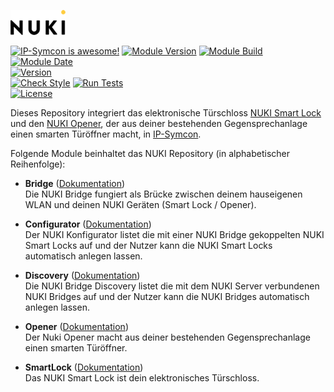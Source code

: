 [![Image](imgs/NUKI_Logo.png)](https://nuki.io/de/)  

[![IP-Symcon is awesome!](https://img.shields.io/badge/IP--Symcon-5.1-blue.svg)](https://www.symcon.de)
[![Module Version](https://img.shields.io/badge/Module_Version-1.09-blue.svg)]()
[![Module Build](https://img.shields.io/badge/Module_Build-1019-blue.svg)]()
[![Module Date](https://img.shields.io/badge/Module_Date-20210216-blue.svg)]()  
[![Version](https://img.shields.io/badge/NUKI_API_Version-1.12-yellow.svg)](https://developer.nuki.io/t/bridge-http-api/26)  
[![Check Style](https://github.com/ubittner/SymconNUKI/workflows/Check%20Style/badge.svg)](https://github.com/ubittner/SymconNUKI/actions)
[![Run Tests](https://github.com/ubittner/SymconNUKI/workflows/Run%20Tests/badge.svg)](https://github.com/ubittner/SymconNUKI/actions)  
[![License](https://img.shields.io/badge/License-CC%20BY--NC--SA%204.0-green.svg)](https://creativecommons.org/licenses/by-nc-sa/4.0/)

Dieses Repository integriert das elektronische Türschloss [NUKI Smart Lock](https://nuki.io/de/smart-lock/) und den [NUKI Opener](https://nuki.io/de/smart-lock/), der aus deiner bestehenden Gegensprechanlage einen smarten Türöffner macht, in [IP-Symcon](https://www.symcon.de).  

Folgende Module beinhaltet das NUKI Repository (in alphabetischer Reihenfolge):

- __Bridge__ ([Dokumentation](Bridge))  
	Die NUKI Bridge fungiert als Brücke zwischen deinem hauseigenen WLAN und deinen NUKI Geräten (Smart Lock / Opener).

- __Configurator__ ([Dokumentation](Configurator))  
	Der NUKI Konfigurator listet die mit einer NUKI Bridge gekoppelten NUKI Smart Locks auf und der Nutzer kann die NUKI Smart Locks automatisch anlegen lassen.

- __Discovery__ ([Dokumentation](Discovery))  
	Die NUKI Bridge Discovery listet die mit dem NUKI Server verbundenen NUKI Bridges auf und der Nutzer kann die NUKI Bridges automatisch anlegen lassen.

- __Opener__ ([Dokumentation](Opener))  
  	Der Nuki Opener macht aus deiner bestehenden Gegensprechanlage einen smarten Türöffner.
  		
- __SmartLock__ ([Dokumentation](SmartLock))  
  	Das NUKI Smart Lock ist dein elektronisches Türschloss.
  	